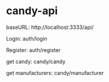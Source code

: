 # candy-api

baseURL: http://localhost:3333/api/ 

Login: auth/login

Register: auth/register

get candy: candy/candy

get manufacturers: candy/manufacturer
